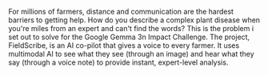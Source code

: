 For millions of farmers, distance and communication are the hardest barriers to getting help. How do you describe a complex plant disease when you're miles from an expert and can't find the words?
This is the problem i set out to solve for the Google Gemma 3n Impact Challenge. The project, FieldScribe, is an AI co-pilot that gives a voice to every farmer. It uses multimodal AI to see what they see (through an image) and hear what they say (through a voice note) to provide instant, expert-level analysis.

